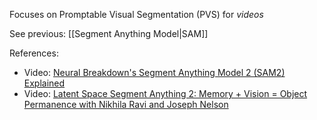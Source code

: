 Focuses on Promptable Visual Segmentation (PVS) for *videos*

See previous: [[Segment Anything Model|SAM]]

References:
- Video: [Neural Breakdown's Segment Anything Model 2 (SAM2) Explained](https://youtu.be/wMGb97EZkVU?si=70QtWb-jKTCztMzc)
- Video: [Latent Space Segment Anything 2: Memory + Vision = Object Permanence with Nikhila Ravi and Joseph Nelson](https://youtu.be/lOO_gH4kAn8?si=Fra86QlAjw3O1FM9)
